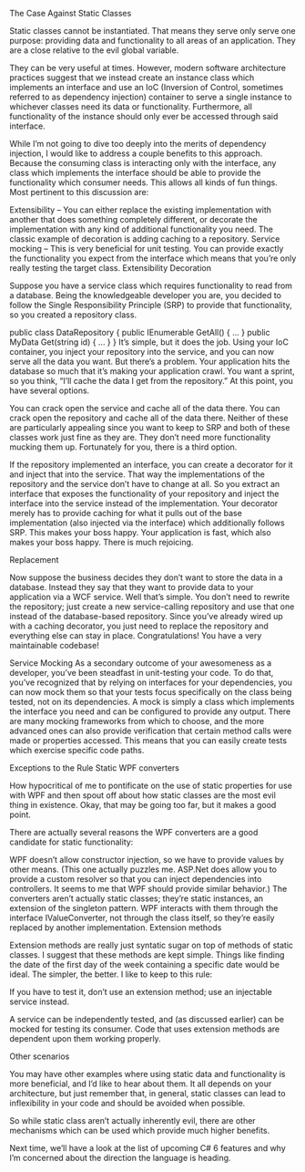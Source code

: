 The Case Against Static Classes

Static classes cannot be instantiated. That means they serve only serve one purpose: providing data and functionality to all areas of an application. They are a close relative to the evil global variable.

They can be very useful at times. However, modern software architecture practices suggest that we instead create an instance class which implements an interface and use an IoC (Inversion of Control, sometimes referred to as dependency injection) container to serve a single instance to whichever classes need its data or functionality. Furthermore, all functionality of the instance should only ever be accessed through said interface.

While I’m not going to dive too deeply into the merits of dependency injection, I would like to address a couple benefits to this approach. Because the consuming class is interacting only with the interface, any class which implements the interface should be able to provide the functionality which consumer needs. This allows all kinds of fun things. Most pertinent to this discussion are:

Extensibility – You can either replace the existing implementation with another that does something completely different, or decorate the implementation with any kind of additional functionality you need. The classic example of decoration is adding caching to a repository.
Service mocking – This is very beneficial for unit testing. You can provide exactly the functionality you expect from the interface which means that you’re only really testing the target class.
Extensibility
Decoration

Suppose you have a service class which requires functionality to read from a database. Being the knowledgeable developer you are, you decided to follow the Single Responsibility Principle (SRP) to provide that functionality, so you created a repository class.

public class DataRepository
{
    public IEnumerable<MyData> GetAll() { ... }
    public MyData Get(string id) { ... }
}
It’s simple, but it does the job. Using your IoC container, you inject your repository into the service, and you can now serve all the data you want. But there’s a problem. Your application hits the database so much that it’s making your application crawl. You want a sprint, so you think, “I’ll cache the data I get from the repository.” At this point, you have several options.

You can crack open the service and cache all of the data there.
You can crack open the repository and cache all of the data there.
Neither of these are particularly appealing since you want to keep to SRP and both of these classes work just fine as they are. They don’t need more functionality mucking them up. Fortunately for you, there is a third option.

If the repository implemented an interface, you can create a decorator for it and inject that into the service. That way the implementations of the repository and the service don’t have to change at all.
So you extract an interface that exposes the functionality of your repository and inject the interface into the service instead of the implementation. Your decorator merely has to provide caching for what it pulls out of the base implementation (also injected via the interface) which additionally follows SRP. This makes your boss happy. Your application is fast, which also makes your boss happy. There is much rejoicing.

Replacement

Now suppose the business decides they don’t want to store the data in a database. Instead they say that they want to provide data to your application via a WCF service. Well that’s simple. You don’t need to rewrite the repository; just create a new service-calling repository and use that one instead of the database-based repository. Since you’ve already wired up with a caching decorator, you just need to replace the repository and everything else can stay in place. Congratulations! You have a very maintainable codebase!

Service Mocking
As a secondary outcome of your awesomeness as a developer, you’ve been steadfast in unit-testing your code. To do that, you’ve recognized that by relying on interfaces for your dependencies, you can now mock them so that your tests focus specifically on the class being tested, not on its dependencies. A mock is simply a class which implements the interface you need and can be configured to provide any output. There are many mocking frameworks from which to choose, and the more advanced ones can also provide verification that certain method calls were made or properties accessed. This means that you can easily create tests which exercise specific code paths.

Exceptions to the Rule
Static WPF converters

How hypocritical of me to pontificate on the use of static properties for use with WPF and then spout off about how static classes are the most evil thing in existence. Okay, that may be going too far, but it makes a good point.

There are actually several reasons the WPF converters are a good candidate for static functionality:

WPF doesn’t allow constructor injection, so we have to provide values by other means. (This one actually puzzles me. ASP.Net does allow you to provide a custom resolver so that you can inject dependencies into controllers. It seems to me that WPF should provide similar behavior.)
The converters aren’t actually static classes; they’re static instances, an extension of the singleton pattern.
WPF interacts with them through the interface IValueConverter, not through the class itself, so they’re easily replaced by another implementation.
Extension methods

Extension methods are really just syntatic sugar on top of methods of static classes. I suggest that these methods are kept simple. Things like finding the date of the first day of the week containing a specific date would be ideal. The simpler, the better. I like to keep to this rule:

If you have to test it, don’t use an extension method; use an injectable service instead.

A service can be independently tested, and (as discussed earlier) can be mocked for testing its consumer. Code that uses extension methods are dependent upon them working properly.

Other scenarios

You may have other examples where using static data and functionality is more beneficial, and I’d like to hear about them. It all depends on your architecture, but just remember that, in general, static classes can lead to inflexibility in your code and should be avoided when possible.

So while static class aren’t actually inherently evil, there are other mechanisms which can be used which provide much higher benefits.

Next time, we’ll have a look at the list of upcoming C# 6 features and why I’m concerned about the direction the language is heading.